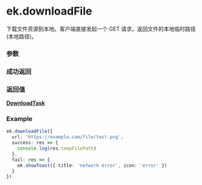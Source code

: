 # ek.downloadFile

下载文件资源到本地。客户端直接发起一个 GET 请求，返回文件的本地临时路径 (本地路径)。

### 参数

<Props :data="props" options />

### 成功返回

<Results :data="results" />

### 返回值

**[DownloadTask](./DownloadTask.md)**

### Example

```ts
ek.downloadFile({
  url: 'https://example.com/file/test.png',
  success: res => {
    console.log(res.tempFilePath)
  },
  fail: res => {
    ek.showToast({ title: 'network error', icon: 'error' })
  }
})
```

<script setup>
const props = [
    {
        name: "url", 
        type: "string",
        default: "",
        required: true, 
        desc: "下载资源的 ur"
    },
    {
        name: "header", 
        type: "Object",
        default: "",
        required: false, 
        desc: "HTTP 请求的 Header，Header 中不能设置 Referrer"
    },
    {
        name: "timeout", 
        type: "number",
        default: "60000",
        required: false, 
        desc: "超时时间，单位为毫秒"
    },
    {
        name: "filePath", 
        type: "string",
        default: "",
        required: false, 
        desc: "指定文件下载后存储的路径 (本地路径)",
    },
]

const results = [
  {
    name: 'tempFilePath',
    type: 'string',
    desc: "临时文件路径 (本地路径)。没传入 filePath 指定文件存储路径时会返回，下载后的文件会存储到一个临时文件",
    version: '0.1.0',
  },
  {
    name: 'filePath',
    type: 'string',
    desc: "用户文件路径 (本地路径)。传入 filePath 时会返回，跟传入的 filePath 一致",
    version: '0.1.0',
  },
  {
    name: 'statusCode',
    type: 'number',
    desc: "开发者服务器返回的 HTTP 状态码",
    version: '0.1.0',
  },
]
</script>
